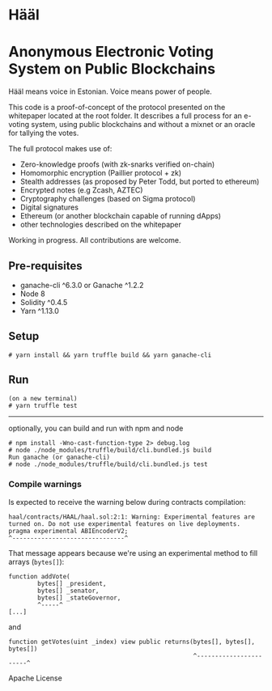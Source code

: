 # Hääl
# Anonymous Electronic Voting System on Public Blockchains 

Hääl means voice in Estonian. Voice means power of people.

This code is a proof-of-concept of the protocol presented on the whitepaper located at the root folder.
It describes a full process for an e-voting system, using public blockchains and without a mixnet or an oracle for tallying the votes.

The full protocol makes use of:
- Zero-knowledge proofs (with zk-snarks verified on-chain)
- Homomorphic encryption (Paillier protocol + zk)
- Stealth addresses (as proposed by Peter Todd, but ported to ethereum)
- Encrypted notes (e.g Zcash, AZTEC)
- Cryptography challenges (based on Sigma protocol)
- Digital signatures
- Ethereum (or another blockchain capable of running dApps)
- other technologies described on the whitepaper

Working in progress.
All contributions are welcome.

## Pre-requisites
- ganache-cli ^6.3.0 or Ganache ^1.2.2
- Node 8
- Solidity ^0.4.5
- Yarn ^1.13.0

## Setup
```
# yarn install && yarn truffle build && yarn ganache-cli
```

## Run
```
(on a new terminal)
# yarn truffle test
```

---
optionally, you can build and run with npm and node
```
# npm install -Wno-cast-function-type 2> debug.log
# node ./node_modules/truffle/build/cli.bundled.js build
Run ganache (or ganache-cli)
# node ./node_modules/truffle/build/cli.bundled.js test
```


### Compile warnings

Is expected to receive the warning below during contracts compilation:
```
haal/contracts/HAAL/haal.sol:2:1: Warning: Experimental features are turned on. Do not use experimental features on live deployments.
pragma experimental ABIEncoderV2;
^-------------------------------^
```

That message appears because we're using an experimental method to fill arrays (`bytes[]`):
```
function addVote(
        bytes[] _president, 
        bytes[] _senator, 
        bytes[] _stateGovernor,
        ^-----^
[...]
```
and
```
function getVotes(uint _index) view public returns(bytes[], bytes[], bytes[])
                                                   ^-----------------------^
```

Apache License
